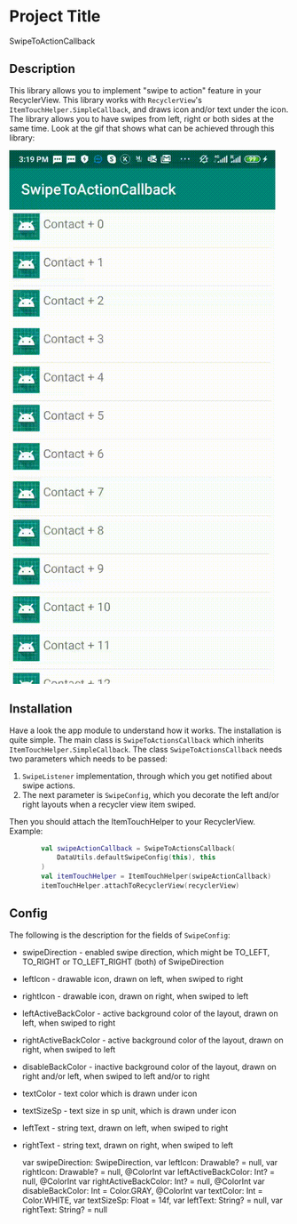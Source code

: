 # Project Title

SwipeToActionCallback

## Description

This library allows you to implement "swipe to action" feature in your RecyclerView. This library
works with `RecyclerView`'s `ItemTouchHelper.SimpleCallback`, and draws icon and/or text under the icon.
The library allows you to have swipes from left, right or both sides at the same time. Look at the gif
that shows what can be achieved through this library:

![](screens/swipe_to_action.gif)

## Installation

Have a look the app module to understand how it works. The installation is quite simple.
The main class is `SwipeToActionsCallback` which inherits `ItemTouchHelper.SimpleCallback`.
The class `SwipeToActionsCallback` needs two parameters which needs to be passed:
1. `SwipeListener` implementation, through which you get notified about swipe actions.
2. The next parameter is `SwipeConfig`, which you decorate the left and/or 
right layouts when a recycler view item swiped.

Then you should attach the ItemTouchHelper to your RecyclerView. Example:

```kotlin        
        val swipeActionCallback = SwipeToActionsCallback(
            DataUtils.defaultSwipeConfig(this), this
        )
        val itemTouchHelper = ItemTouchHelper(swipeActionCallback)
        itemTouchHelper.attachToRecyclerView(recyclerView)
```

## Config

The following is the description for the fields of `SwipeConfig`: 

- swipeDirection - enabled swipe direction, which might be TO_LEFT, 
TO_RIGHT or TO_LEFT_RIGHT (both) of SwipeDirection
- leftIcon - drawable icon, drawn on left, when swiped to right
- rightIcon - drawable icon, drawn on right, when swiped to left
- leftActiveBackColor - active background color of the layout,
 drawn on left, when swiped to right
- rightActiveBackColor - active background color of the layout,
 drawn on right, when swiped to left
- disableBackColor - inactive background color of the layout,
 drawn on right and/or left, when swiped to left and/or to right
- textColor - text color which is drawn under icon
- textSizeSp - text size in sp unit, which is drawn under icon 
- leftText - string text, drawn on left, when swiped to right
- rightText - string text, drawn on right, when swiped to left


    var swipeDirection: SwipeDirection,
    var leftIcon: Drawable? = null,
    var rightIcon: Drawable? = null,
    @ColorInt var leftActiveBackColor: Int? = null,
    @ColorInt var rightActiveBackColor: Int? = null,
    @ColorInt var disableBackColor: Int = Color.GRAY,
    @ColorInt var textColor: Int = Color.WHITE,
    var textSizeSp: Float = 14f,
    var leftText: String? = null,
    var rightText: String? = null
